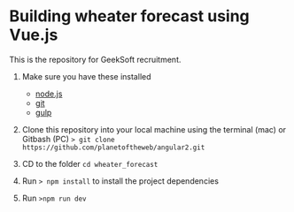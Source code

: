 # Building wheater forecast using Vue.js
This is the repository for GeekSoft recruitment.

1. Make sure you have these installed
	- [node.js](http://nodejs.org/)
	- [git](http://git-scm.com/)
	- [gulp](http://gulpjs.com/)
	
2. Clone this repository into your local machine using the terminal (mac) or Gitbash (PC) `> git clone https://github.com/planetoftheweb/angular2.git`
3. CD to the folder `cd wheater_forecast`
4. Run `> npm install` to install the project dependencies
5. Run `>npm run dev`

